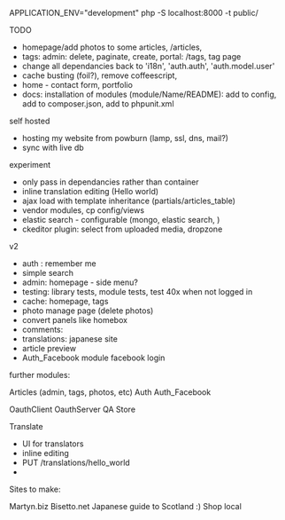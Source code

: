 APPLICATION_ENV="development" php -S localhost:8000 -t public/

TODO
* homepage/add photos to some articles, /articles,
* tags: admin: delete, paginate, create, portal: /tags, tag page
* change all dependancies back to 'i18n', 'auth.auth', 'auth.model.user'
* cache busting (foil?), remove coffeescript,
* home - contact form, portfolio
* docs: installation of modules (module/Name/README): add to config, add to composer.json, add to phpunit.xml

self hosted
* hosting my website from powburn (lamp, ssl, dns, mail?)
* sync with live db

experiment
* only pass in dependancies rather than container
* inline translation editing (<span data-translation="hello_world">Hello world</span>)
* ajax load with template inheritance (partials/articles_table)
* vendor modules, cp config/views
* elastic search - configurable (mongo, elastic search, )
* ckeditor plugin: select from uploaded media, dropzone

v2
* auth : remember me
* simple search
* admin: homepage - side menu?
* testing: library tests, module tests, test 40x when not logged in
* cache: homepage, tags
* photo manage page (delete photos)
* convert panels like homebox
* comments:
* translations: japanese site
* article preview
* Auth_Facebook module facebook login



further modules:

Articles (admin, tags, photos, etc)
Auth
Auth_Facebook

OauthClient
OauthServer
QA
Store

Translate
- UI for translators
- inline editing
- PUT /translations/hello_world
-




Sites to make:

Martyn.biz
Bisetto.net
Japanese guide to Scotland :)
Shop local
